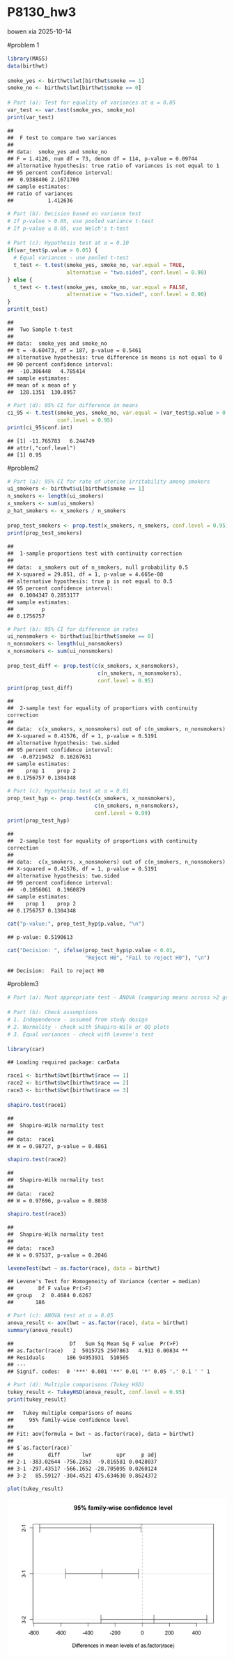 P8130_hw3
================
bowen xia
2025-10-14

\#problem 1

``` r
library(MASS)
data(birthwt)

smoke_yes <- birthwt$lwt[birthwt$smoke == 1]
smoke_no <- birthwt$lwt[birthwt$smoke == 0]

# Part (a): Test for equality of variances at α = 0.05
var_test <- var.test(smoke_yes, smoke_no)
print(var_test)
```

    ## 
    ##  F test to compare two variances
    ## 
    ## data:  smoke_yes and smoke_no
    ## F = 1.4126, num df = 73, denom df = 114, p-value = 0.09744
    ## alternative hypothesis: true ratio of variances is not equal to 1
    ## 95 percent confidence interval:
    ##  0.9388406 2.1671700
    ## sample estimates:
    ## ratio of variances 
    ##           1.412636

``` r
# Part (b): Decision based on variance test
# If p-value > 0.05, use pooled variance t-test
# If p-value ≤ 0.05, use Welch's t-test

# Part (c): Hypothesis test at α = 0.10
if(var_test$p.value > 0.05) {
  # Equal variances - use pooled t-test
  t_test <- t.test(smoke_yes, smoke_no, var.equal = TRUE, 
                   alternative = "two.sided", conf.level = 0.90)
} else {
  t_test <- t.test(smoke_yes, smoke_no, var.equal = FALSE, 
                   alternative = "two.sided", conf.level = 0.90)
}
print(t_test)
```

    ## 
    ##  Two Sample t-test
    ## 
    ## data:  smoke_yes and smoke_no
    ## t = -0.60473, df = 187, p-value = 0.5461
    ## alternative hypothesis: true difference in means is not equal to 0
    ## 90 percent confidence interval:
    ##  -10.306448   4.785414
    ## sample estimates:
    ## mean of x mean of y 
    ##  128.1351  130.8957

``` r
# Part (d): 95% CI for difference in means
ci_95 <- t.test(smoke_yes, smoke_no, var.equal = (var_test$p.value > 0.05), 
                conf.level = 0.95)
print(ci_95$conf.int)
```

    ## [1] -11.765783   6.244749
    ## attr(,"conf.level")
    ## [1] 0.95

\#problem2

``` r
# Part (a): 95% CI for rate of uterine irritability among smokers
ui_smokers <- birthwt$ui[birthwt$smoke == 1]
n_smokers <- length(ui_smokers)
x_smokers <- sum(ui_smokers)
p_hat_smokers <- x_smokers / n_smokers

prop_test_smokers <- prop.test(x_smokers, n_smokers, conf.level = 0.95)
print(prop_test_smokers)
```

    ## 
    ##  1-sample proportions test with continuity correction
    ## 
    ## data:  x_smokers out of n_smokers, null probability 0.5
    ## X-squared = 29.851, df = 1, p-value = 4.665e-08
    ## alternative hypothesis: true p is not equal to 0.5
    ## 95 percent confidence interval:
    ##  0.1004347 0.2853177
    ## sample estimates:
    ##         p 
    ## 0.1756757

``` r
# Part (b): 95% CI for difference in rates
ui_nonsmokers <- birthwt$ui[birthwt$smoke == 0]
n_nonsmokers <- length(ui_nonsmokers)
x_nonsmokers <- sum(ui_nonsmokers)

prop_test_diff <- prop.test(c(x_smokers, x_nonsmokers), 
                             c(n_smokers, n_nonsmokers), 
                             conf.level = 0.95)
print(prop_test_diff)
```

    ## 
    ##  2-sample test for equality of proportions with continuity correction
    ## 
    ## data:  c(x_smokers, x_nonsmokers) out of c(n_smokers, n_nonsmokers)
    ## X-squared = 0.41576, df = 1, p-value = 0.5191
    ## alternative hypothesis: two.sided
    ## 95 percent confidence interval:
    ##  -0.07219452  0.16267631
    ## sample estimates:
    ##    prop 1    prop 2 
    ## 0.1756757 0.1304348

``` r
# Part (c): Hypothesis test at α = 0.01
prop_test_hyp <- prop.test(c(x_smokers, x_nonsmokers), 
                            c(n_smokers, n_nonsmokers), 
                            conf.level = 0.99)
print(prop_test_hyp)
```

    ## 
    ##  2-sample test for equality of proportions with continuity correction
    ## 
    ## data:  c(x_smokers, x_nonsmokers) out of c(n_smokers, n_nonsmokers)
    ## X-squared = 0.41576, df = 1, p-value = 0.5191
    ## alternative hypothesis: two.sided
    ## 99 percent confidence interval:
    ##  -0.1056061  0.1960879
    ## sample estimates:
    ##    prop 1    prop 2 
    ## 0.1756757 0.1304348

``` r
cat("p-value:", prop_test_hyp$p.value, "\n")
```

    ## p-value: 0.5190613

``` r
cat("Decision: ", ifelse(prop_test_hyp$p.value < 0.01, 
                         "Reject H0", "Fail to reject H0"), "\n")
```

    ## Decision:  Fail to reject H0

\#problem3

``` r
# Part (a): Most appropriate test - ANOVA (comparing means across >2 groups)

# Part (b): Check assumptions
# 1. Independence - assumed from study design
# 2. Normality - check with Shapiro-Wilk or QQ plots
# 3. Equal variances - check with Levene's test

library(car)
```

    ## Loading required package: carData

``` r
race1 <- birthwt$bwt[birthwt$race == 1]
race2 <- birthwt$bwt[birthwt$race == 2]
race3 <- birthwt$bwt[birthwt$race == 3]

shapiro.test(race1)
```

    ## 
    ##  Shapiro-Wilk normality test
    ## 
    ## data:  race1
    ## W = 0.98727, p-value = 0.4861

``` r
shapiro.test(race2)
```

    ## 
    ##  Shapiro-Wilk normality test
    ## 
    ## data:  race2
    ## W = 0.97696, p-value = 0.8038

``` r
shapiro.test(race3)
```

    ## 
    ##  Shapiro-Wilk normality test
    ## 
    ## data:  race3
    ## W = 0.97537, p-value = 0.2046

``` r
leveneTest(bwt ~ as.factor(race), data = birthwt)
```

    ## Levene's Test for Homogeneity of Variance (center = median)
    ##        Df F value Pr(>F)
    ## group   2  0.4684 0.6267
    ##       186

``` r
# Part (c): ANOVA test at α = 0.05
anova_result <- aov(bwt ~ as.factor(race), data = birthwt)
summary(anova_result)
```

    ##                  Df   Sum Sq Mean Sq F value  Pr(>F)   
    ## as.factor(race)   2  5015725 2507863   4.913 0.00834 **
    ## Residuals       186 94953931  510505                   
    ## ---
    ## Signif. codes:  0 '***' 0.001 '**' 0.01 '*' 0.05 '.' 0.1 ' ' 1

``` r
# Part (d): Multiple comparisons (Tukey HSD)
tukey_result <- TukeyHSD(anova_result, conf.level = 0.95)
print(tukey_result)
```

    ##   Tukey multiple comparisons of means
    ##     95% family-wise confidence level
    ## 
    ## Fit: aov(formula = bwt ~ as.factor(race), data = birthwt)
    ## 
    ## $`as.factor(race)`
    ##           diff       lwr        upr     p adj
    ## 2-1 -383.02644 -756.2363  -9.816581 0.0428037
    ## 3-1 -297.43517 -566.1652 -28.705095 0.0260124
    ## 3-2   85.59127 -304.4521 475.634630 0.8624372

``` r
plot(tukey_result)
```

![](p8130-hw3_files/figure-gfm/unnamed-chunk-3-1.png)<!-- -->
